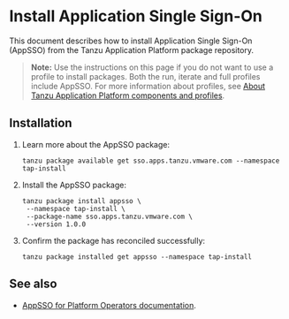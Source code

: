 # Install Application Single Sign-On

This document describes how to install Application Single Sign-On (AppSSO) from the Tanzu Application Platform package repository.

>**Note:** Use the instructions on this page if you do not want to use a profile to install packages. 
Both the run, iterate and full profiles include AppSSO. 
For more information about profiles, see [About Tanzu Application Platform components and profiles](../about-package-profiles.hbs.md).

## <a id="installation"></a>Installation

1. Learn more about the AppSSO package:

    ```shell
    tanzu package available get sso.apps.tanzu.vmware.com --namespace tap-install
    ```

1. Install the AppSSO package:

    ```shell
    tanzu package install appsso \
     --namespace tap-install \
     --package-name sso.apps.tanzu.vmware.com \
     --version 1.0.0
    ```

1. Confirm the package has reconciled successfully:

    ```shell
    tanzu package installed get appsso --namespace tap-install
    ```

## <a id="see-also"></a>See also

- [AppSSO for Platform Operators documentation](https://docs.vmware.com/en/Application-Single-Sign-On-for-VMware-Tanzu/1.0/appsso/GUID-platform-operators-index.html).
